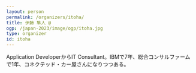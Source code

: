 ```yaml
---
layout: person
permalink: /organizers/itoha/
title: 伊藤 隼人 @
ogp: /japan-2023/image/ogp/itoha.jpg
type: organizer
id: itoha
---
```

Application DeveloperからIT Consultant。IBMで7年、総合コンサルファームで1年、コネクテッド・カー屋さんになりつつある。
